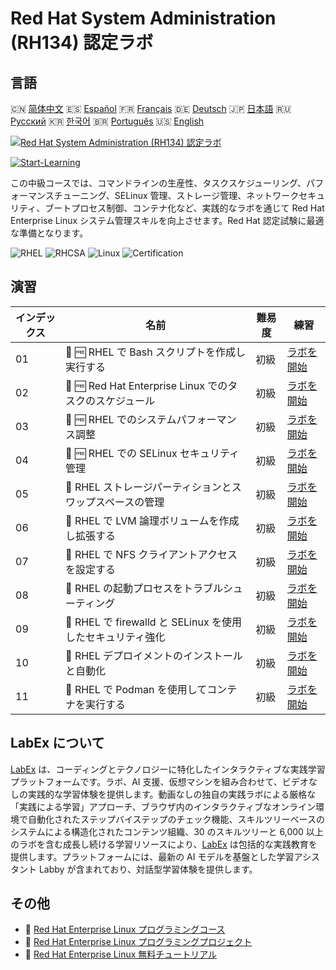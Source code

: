 # Red Hat System Administration (RH134) 認定ラボ

## 言語

🇨🇳 [简体中文](README_zh.md) 🇪🇸 [Español](README_es.md) 🇫🇷 [Français](README_fr.md) 🇩🇪 [Deutsch](README_de.md) 🇯🇵 [日本語](README_ja.md) 🇷🇺 [Русский](README_ru.md) 🇰🇷 [한국어](README_ko.md) 🇧🇷 [Português](README_pt.md) 🇺🇸 [English](README.md) 

[![Red Hat System Administration (RH134) 認定ラボ](https://cover-creator.labex.io/red-hat-system-administration-rh134-labs.png?lang=ja)](https://labex.io/ja/courses/red-hat-system-administration-rh134-labs)

[![Start-Learning](https://img.shields.io/badge/Start-Learning-whitesmoke?style=for-the-badge)](https://labex.io/ja/courses/red-hat-system-administration-rh134-labs)

この中級コースでは、コマンドラインの生産性、タスクスケジューリング、パフォーマンスチューニング、SELinux 管理、ストレージ管理、ネットワークセキュリティ、ブートプロセス制御、コンテナ化など、実践的なラボを通じて Red Hat Enterprise Linux システム管理スキルを向上させます。Red Hat 認定試験に最適な準備となります。

![RHEL](https://img.shields.io/badge/RHEL-whitesmoke?style=for-the-badge&logo=rhel)
![RHCSA](https://img.shields.io/badge/RHCSA-whitesmoke?style=for-the-badge&logo=rhcsa)
![Linux](https://img.shields.io/badge/Linux-whitesmoke?style=for-the-badge&logo=linux)
![Certification](https://img.shields.io/badge/Certification-whitesmoke?style=for-the-badge&logo=certification)


## 演習

|   インデックス | 名前                                                        | 難易度   | 練習                                                                                                                                                                        |
|----------------|-------------------------------------------------------------|----------|-----------------------------------------------------------------------------------------------------------------------------------------------------------------------------|
|             01 | 🧩 🆓 RHEL で Bash スクリプトを作成し実行する               | 初級     | <a target='_blank' href='https://labex.io/ja/labs/rhel-create-and-execute-bash-scripts-in-rhel-588877?course=red-hat-system-administration-rh134-labs'>ラボを開始</a>       |
|             02 | 🧩 🆓 Red Hat Enterprise Linux でのタスクのスケジュール     | 初級     | <a target='_blank' href='https://labex.io/ja/labs/rhel-schedule-tasks-in-red-hat-enterprise-linux-588897?course=red-hat-system-administration-rh134-labs'>ラボを開始</a>    |
|             03 | 🧩 🆓 RHEL でのシステムパフォーマンス調整                   | 初級     | <a target='_blank' href='https://labex.io/ja/labs/rhel-tune-system-performance-in-rhel-588907?course=red-hat-system-administration-rh134-labs'>ラボを開始</a>               |
|             04 | 🧩 🆓 RHEL での SELinux セキュリティ管理                    | 初級     | <a target='_blank' href='https://labex.io/ja/labs/rhel-manage-selinux-security-in-rhel-589233?course=red-hat-system-administration-rh134-labs'>ラボを開始</a>               |
|             05 | 🧩  RHEL ストレージパーティションとスワップスペースの管理   | 初級     | <a target='_blank' href='https://labex.io/ja/labs/rhel-manage-rhel-storage-partitions-and-swap-space-589241?course=red-hat-system-administration-rh134-labs'>ラボを開始</a> |
|             06 | 🧩  RHEL で LVM 論理ボリュームを作成し拡張する              | 初級     | <a target='_blank' href='https://labex.io/ja/labs/rhel-create-and-extend-lvm-logical-volumes-in-rhel-589245?course=red-hat-system-administration-rh134-labs'>ラボを開始</a> |
|             07 | 🧩  RHEL で NFS クライアントアクセスを設定する              | 初級     | <a target='_blank' href='https://labex.io/ja/labs/rhel-configure-nfs-client-access-in-rhel-589252?course=red-hat-system-administration-rh134-labs'>ラボを開始</a>           |
|             08 | 🧩  RHEL の起動プロセスをトラブルシューティング             | 初級     | <a target='_blank' href='https://labex.io/ja/labs/rhel-troubleshoot-the-rhel-boot-process-589253?course=red-hat-system-administration-rh134-labs'>ラボを開始</a>            |
|             09 | 🧩  RHEL で firewalld と SELinux を使用したセキュリティ強化 | 初級     | <a target='_blank' href='https://labex.io/ja/labs/rhel-secure-with-firewalld-and-selinux-in-rhel-589259?course=red-hat-system-administration-rh134-labs'>ラボを開始</a>     |
|             10 | 🧩  RHEL デプロイメントのインストールと自動化               | 初級     | <a target='_blank' href='https://labex.io/ja/labs/rhel-install-and-automate-rhel-deployments-589257?course=red-hat-system-administration-rh134-labs'>ラボを開始</a>         |
|             11 | 🧩  RHEL で Podman を使用してコンテナを実行する             | 初級     | <a target='_blank' href='https://labex.io/ja/labs/rhel-run-containers-with-podman-on-rhel-589256?course=red-hat-system-administration-rh134-labs'>ラボを開始</a>            |

## LabEx について

[LabEx](https://labex.io) は、コーディングとテクノロジーに特化したインタラクティブな実践学習プラットフォームです。ラボ、AI 支援、仮想マシンを組み合わせて、ビデオなしの実践的な学習体験を提供します。動画なしの独自の実践ラボによる厳格な「実践による学習」アプローチ、ブラウザ内のインタラクティブなオンライン環境で自動化されたステップバイステップのチェック機能、スキルツリーベースのシステムによる構造化されたコンテンツ組織、30 のスキルツリーと 6,000 以上のラボを含む成長し続ける学習リソースにより、[LabEx](https://labex.io) は包括的な実践教育を提供します。プラットフォームには、最新の AI モデルを基盤とした学習アシスタント Labby が含まれており、対話型学習体験を提供します。

## その他

- 🔗 [Red Hat Enterprise Linux プログラミングコース](https://github.com/labex-labs/awesome-programming-courses)
- 🔗 [Red Hat Enterprise Linux プログラミングプロジェクト](https://github.com/labex-labs/awesome-programming-projects)
- 🔗 [Red Hat Enterprise Linux 無料チュートリアル](https://github.com/labex-labs/rhel-free-tutorials)

